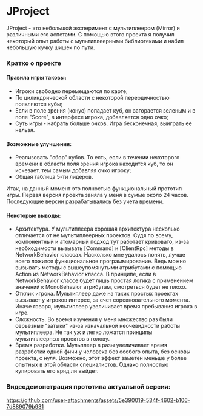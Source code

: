 # JProject

JProject - это небольшой эксперимент с мультиплеером (Mirror) и различными его аспетами. С помощью этого проекта я получил некоторый опыт работы с мультиплеерными библиотеками и набил небольшую кучку шишек по пути. 

### Кратко о проекте
#### Правила игры таковы:
- Игроки свободно перемещаются по карте;
- По цилиндрической области с некоторой переодичностью появляются кубы;
- Если в поле зрения (конус) попадает куб, он загорается зеленым и в поле "Score", в интерфесе игрока, добавляется одно очко;
- Суть игры - набрать больше очков. Игра бесконечная, выиграть ее нельзя.

#### Возможные улучшения:
- Реализовать "сбор" кубов. То есть, если в течении некоторого времени в области поля зрения игрока находится куб, то он исчезает, тем самым добавляя очко игроку;
- Общая таблица 5-ти лидеров.

Итак, на данный момент это полностью функциональный прототип игры. Первая версия проекта заняла у меня в сумме около 24 часов. Последующие версии разрабатывались без учета времени.

#### Некоторые выводы:
- Архитектура. У мультиплеера хорошая архитектура несколько отличается от не мультиплеерных проектов. Судя по всему, компонентный и атомарный подход тут работает кривовато, из-за необходимости вызывать [Command] и [ClientRpc] методы в NetworkBehavior классах. Насколько мне удалось понять, лучше всего ложится функциональное программирование. Ведь можно вызывать методы с вышеупомянутыми атрибутами с помощью Action из NetworkBehavior класса. В принципе, если в NetworkBehavior классе будет лишь простая логика с применением значений к MonoBehavior атрибутам, смотреться будет не плохо. 
- Отклик игрока. Мультиплеер даже на таких простых проектах вызывает у игроков интерес, за счет соревновательного момента. Иначе говоря, мультиплеер увеличивает время пребывания игрока в игре. 
- Сложность. Во время изучения у меня множество раз были серьезные "затыки" из-за изначальной неочевидности работы мультиплеера. Не так уж и легко ложатся принципы мультиплеерных проектов в голову.
- Время разработки. Мульплеер в разы увеличивает время разработки одной фичи у человека без особого опыта, без основы проекта, с нуля. Возможно, этот эффект заметен меньше у более опытных в этой области специалистов. Однако полностью купировать его вряд ли выйдет.

### Видеодемонстрация прототипа актуальной версии:
https://github.com/user-attachments/assets/5e390019-534f-4602-b106-7d889079b931


